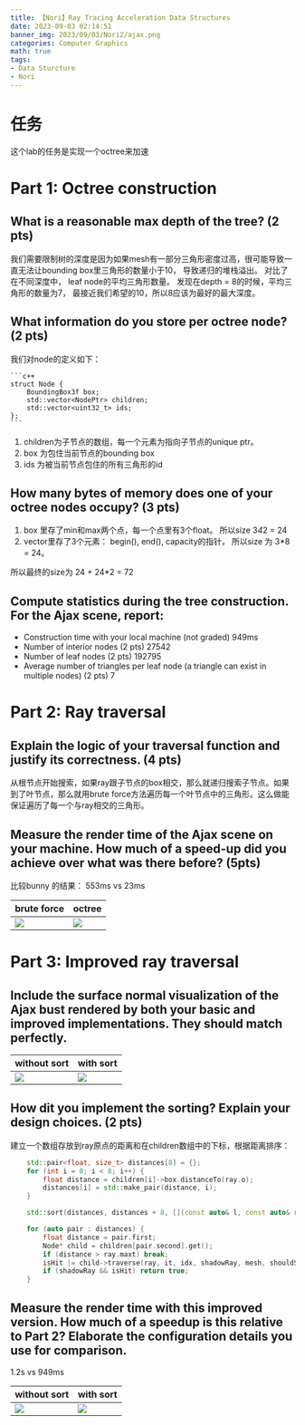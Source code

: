 ```yaml
---
title: 【Nori】Ray Tracing Acceleration Data Structures
date: 2023-09-03 02:14:51
banner_img: 2023/09/03/Nori2/ajax.png
categories: Computer Graphics
math: true
tags:
- Data Sturcture
- Nori
---
```

# 任务
这个lab的任务是实现一个octree来加速

# Part 1: Octree construction

## What is a reasonable max depth of the tree? (2 pts)
我们需要限制树的深度是因为如果mesh有一部分三角形密度过高，很可能导致一直无法让bounding box里三角形的数量小于10， 导致递归的堆栈溢出。
对比了在不同深度中， leaf node的平均三角形数量。 发现在depth = 8的时候，平均三角形的数量为7， 最接近我们希望的10，所以8应该为最好的最大深度。

## What information do you store per octree node? (2 pts)
我们对node的定义如下：

    ```c++
    struct Node {
        BoundingBox3f box;
        std::vector<NodePtr> children;
        std::vector<uint32_t> ids;
    };
    ```

1. children为子节点的数组，每一个元素为指向子节点的unique ptr。
2. box 为包住当前节点的bounding box
3. ids 为被当前节点包住的所有三角形的id

## How many bytes of memory does one of your octree nodes occupy? (3 pts)

1. box 里存了min和max两个点，每一个点里有3个float。 所以size 3*4*2 = 24
2. vector里存了3个元素： begin(), end(), capacity的指针， 所以size 为 3*8 = 24。

所以最终的size为 24 + 24*2 = 72


## Compute statistics during the tree construction. For the Ajax scene, report:

- Construction time with your local machine (not graded)
        949ms
- Number of interior nodes (2 pts)
        27542
- Number of leaf nodes (2 pts)
        192795
- Average number of triangles per leaf node (a triangle can exist in multiple nodes) (2 pts)
        7


# Part 2: Ray traversal

## Explain the logic of your traversal function and justify its correctness. (4 pts)


从根节点开始搜索，如果ray跟子节点的box相交，那么就递归搜索子节点。如果到了叶节点，那么就用brute force方法遍历每一个叶节点中的三角形。这么做能保证遍历了每一个与ray相交的三角形。

## Measure the render time of the Ajax scene on your machine. How much of a speed-up did you achieve over what was there before? (5pts)

比较bunny 的结果： 553ms vs 23ms


|brute force| octree|
|--- | --- |
|![](bunny_brute.png)|![](bunny_oct.png)|
# Part 3: Improved ray traversal
## Include the surface normal visualization of the Ajax bust rendered by both your basic and improved implementations. They should match perfectly.

|without sort| with sort|
|--- | --- |
|![](ajax.png)|![](ajax_sort.png)|

## How dit you implement the sorting? Explain your design choices. (2 pts)

建立一个数组存放到ray原点的距离和在children数组中的下标，根据距离排序：

```c++
    std::pair<float, size_t> distances[8] = {};
    for (int i = 0; i < 8; i++) {
        float distance = children[i]->box.distanceTo(ray.o);
        distances[i] = std::make_pair(distance, i);
    }

    std::sort(distances, distances + 8, [](const auto& l, const auto& r) { return l.first < r.first; });

    for (auto pair : distances) {
        float distance = pair.first;
        Node* child = children[pair.second].get();
        if (distance > ray.maxt) break;
        isHit |= child->traverse(ray, it, idx, shadowRay, mesh, shouldSort);
        if (shadowRay && isHit) return true;
    }
```

## Measure the render time with this improved version. How much of a speedup is this relative to Part 2? Elaborate the configuration details you use for comparison.

1.2s vs 949ms


|without sort| with sort|
|--- | --- |
|![](ajax_perf.png)|![](ajax_sort_perf.png)|
